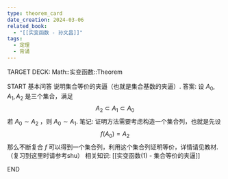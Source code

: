 ```yaml
---
type: theorem_card
date_creation: 2024-03-06
related_book:
  - "[[实变函数 - 孙文昌]]"
tags:
  - 定理
  - 背诵
---
```

TARGET DECK: Math::实变函数::Theorem

START
基本问答
说明集合等价的夹逼（也就是集合基数的夹逼）.
答案:
设 $A_0,A_1,A_2$ 是三个集合，满足
$$ A_2 \subset A_1 \subset A_0  $$若 $A_0  \sim A_2$ ，则 $A_0\sim A_1$.
笔记:
证明方法需要考虑构造一个集合列，也就是先设
$$
f(A_0) = A_2
$$
那么不断复合 $f$ 可以得到一个集合列，利用这个集合列证明等价，详情请见教材. （复习到这里时请参考shu）
相关知识:
[[实变函数(1) - 集合等价的夹逼]]
<!--ID: 1709706425764-->
END